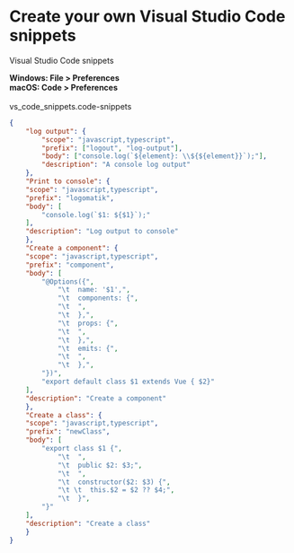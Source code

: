 # Create your own Visual Studio Code snippets

Visual Studio Code snippets


**Windows: File > Preferences <br />
macOS: Code > Preferences** <br /> <br />
vs_code_snippets.code-snippets 
```json
{
	"log output": {
		"scope": "javascript,typescript",
		"prefix": ["logout", "log-output"],
		"body": ["console.log(`${element}: \\${${element}}`);"],
		"description": "A console log output"
	},
	"Print to console": {
	"scope": "javascript,typescript",
	"prefix": "logomatik",
	"body": [
		"console.log(`$1: ${$1}`);"
	],
	"description": "Log output to console"
	},
	"Create a component": {
	"scope": "javascript,typescript",
	"prefix": "component",
	"body": [
		"@Options({",
			"\t  name: '$1',",
			"\t  components: {",
			"\t  ",
			"\t  },",
			"\t  props: {",
			"\t  ",
			"\t  },",
			"\t  emits: {",
			"\t  ",	
			"\t  },",
		"})",
		"export default class $1 extends Vue { $2}"
	],
	"description": "Create a component"
	},
	"Create a class": {
	"scope": "javascript,typescript",
	"prefix": "newClass",
	"body": [
		"export class $1 {",
			"\t  ",
			"\t  public $2: $3;",
			"\t  ",
			"\t  constructor($2: $3) {",
			"\t \t  this.$2 = $2 ?? $4;",
			"\t  }",
		"}"
	],
	"description": "Create a class"
	}
}
```
